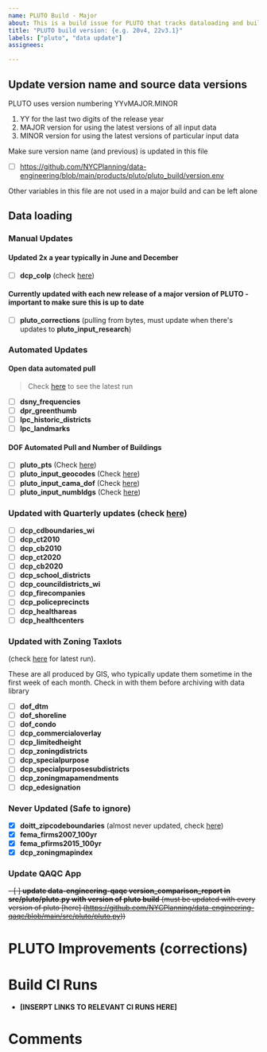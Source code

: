 ```yaml
---
name: PLUTO Build - Major
about: This is a build issue for PLUTO that tracks dataloading and build
title: "PLUTO build version: {e.g. 20v4, 22v3.1}"
labels: ["pluto", "data update"]
assignees:

---
```


## Update version name and source data versions

PLUTO uses version numbering YYvMAJOR.MINOR
1. YY for the last two digits of the release year
2. MAJOR version for using the latest versions of all input data
2. MINOR version for using the latest versions of particular input data

Make sure version name (and previous) is updated in this file
- [ ] <https://github.com/NYCPlanning/data-engineering/blob/main/products/pluto/pluto_build/version.env>

Other variables in this file are not used in a major build and can be left alone 

## Data loading

### Manual Updates

#### Updated 2x a year typically in June and December
- [ ] **dcp_colp** (check [here](https://www1.nyc.gov/site/planning/data-maps/open-data/dwn-colp.page)) 
#### Currently updated with each new release of a major version of PLUTO - important to make sure this is up to date
- [ ] **pluto_corrections** (pulling from bytes, must update when there's updates to **pluto_input_research**)

### Automated Updates

#### Open data automated pull

> Check [here](https://github.com/NYCPlanning/db-data-library/actions/workflows/open-data.yml) to see the latest run

- [ ] **dsny_frequencies**
- [ ] **dpr_greenthumb**
- [ ] **lpc_historic_districts**
- [ ] **lpc_landmarks**

#### DOF Automated Pull and Number of Buildings

- [ ] **pluto_pts** (Check [here](https://github.com/NYCPlanning/data-engineering/actions/workflows/pluto_input_pts.yml))
- [ ] **pluto_input_geocodes** (Check [here](https://github.com/NYCPlanning/data-engineering/actions/workflows/pluto_input_pts.yml))
- [ ] **pluto_input_cama_dof** (Check [here](https://github.com/NYCPlanning/data-engineering/actions/workflows/pluto_input_cama.yml))
- [ ] **pluto_input_numbldgs** (Check [here](https://github.com/NYCPlanning/data-engineering/actions/workflows/pluto_input_numbldgs.yml))

### Updated with Quarterly updates (check [here](https://github.com/NYCPlanning/db-data-library/actions/workflows/quaterly-updates.yml))

- [ ] **dcp_cdboundaries_wi**
- [ ] **dcp_ct2010**
- [ ] **dcp_cb2010**
- [ ] **dcp_ct2020**
- [ ] **dcp_cb2020**
- [ ] **dcp_school_districts**  
- [ ] **dcp_councildistricts_wi**  
- [ ] **dcp_firecompanies**  
- [ ] **dcp_policeprecincts**
- [ ] **dcp_healthareas**  
- [ ] **dcp_healthcenters**

### Updated with Zoning Taxlots 

(check [here](https://github.com/NYCPlanning/data-engineering/actions/workflows/zoningtaxlots_dataloading.yml) for latest run).

These are all produced by GIS, who typically update them sometime in the first week of each month.
Check in with them before archiving with data library

- [ ] **dof_dtm**
- [ ] **dof_shoreline**
- [ ] **dof_condo**
- [ ] **dcp_commercialoverlay**
- [ ] **dcp_limitedheight**
- [ ] **dcp_zoningdistricts**
- [ ] **dcp_specialpurpose**
- [ ] **dcp_specialpurposesubdistricts**
- [ ] **dcp_zoningmapamendments**
- [ ] **dcp_edesignation**

### Never Updated (Safe to ignore)

- [x] **doitt_zipcodeboundaries** (almost never updated, check [here](https://data.cityofnewyork.us/Business/Zip-Code-Boundaries/i8iw-xf4u))
- [x] **fema_firms2007_100yr**
- [x] **fema_pfirms2015_100yr**
- [x] **dcp_zoningmapindex**

### Update QAQC App 

~~- [ ] **update data-engineering-qaqc version_comparison_report in src/pluto/pluto.py with version of pluto build** (must be updated with every version of pluto [here] (https://github.com/NYCPlanning/data-engineering-qaqc/blob/main/src/pluto/pluto.py))~~

# PLUTO Improvements (corrections)

# Build CI Runs

- **[INSERPT LINKS TO RELEVANT CI RUNS HERE]**
 
# Comments

